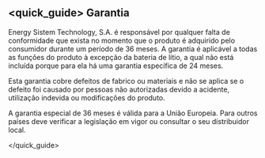 ## <quick_guide> Garantia

Energy Sistem Technology, S.A. é responsável por qualquer falta de conformidade que exista no momento que o produto é adquirido pelo consumidor durante um período de 36 meses. A garantia é aplicável a todas as funções do produto à excepção da bateria de lítio, a qual não está incluída porque para ela há uma garantia específica de 24 meses.  

Esta garantia cobre defeitos de fabrico ou materiais e não se aplica se o defeito foi causado por pessoas não autorizadas devido a acidente, utilização indevida ou modificações do produto.  

A garantia especial de 36 meses é válida para a União Europeia. Para outros países deve verificar a legislação em vigor ou consultar o seu distribuidor local.


</quick_guide>
